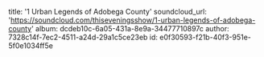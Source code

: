 title: '1 Urban Legends of Adobega County'
soundcloud_url: 'https://soundcloud.com/thiseveningsshow/1-urban-legends-of-adobega-county'
album: dcdeb10c-6a05-431a-8e9a-34477710897c
author: 7328c14f-7ec2-4511-a24d-29a1c5ce23eb
id: e0f30593-f21b-40f3-951e-5f0e1034ff5e

